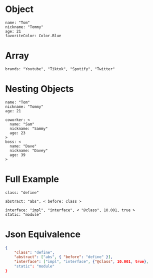 # Object
```
name: "Tom"
nickname: "Tommy"
age: 21
favoriteColor: Color.Blue
```

# Array
```
brands: "Youtube", "Tiktok", "Spotify", "Twitter"
```

# Nesting Objects
```
name: "Tom"
nickname: "Tommy"
age: 21

coworker: <
  name: "Sam"
  nickname: "Sammy"
  age: 23
>
boss: <
  name: "Dave"
  nickname: "Davey"
  age: 39
>
```

# Full Example
```
class: "define"

abstract: "abs", < before: class >

interface: "impl", "interface", < "@class", 10.001, true >
static: "module"
```

# Json Equivalence
```json
{
    "class": "define",
    "abstract": ["abs", { "before": "define" }],
    "interface": ["impl", "interface", {"@class", 10.001, true},
    "static": "module"
}
```
